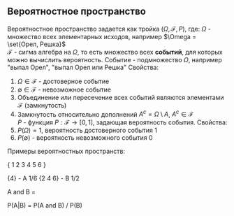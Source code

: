 ## Вероятностное пространство 

Вероятностное пространство задается как тройка $(\Omega, \mathcal{F}, P)$, где:
$\Omega$ - множество всех элементарных исходов, например $\Omega = \set{Орел, Решка}$  
$\mathcal{F}$ - сигма алгебра на $\Omega$, то есть множество всех **событий**, для которых можно вычислить вероятность. Событие - подмножество $\Omega$, например "выпал Орел", "выпал Орел или Решка"
Свойства:
1. $\Omega \in \mathcal{F}$ - достоверное событие
2. $\emptyset \in \mathcal{F}$ - невозможное событие 
3. Объединение или пересечение всех событий являются элементами $\mathcal{F}$ (замкнутость)
4. Замкнутость относительно дополнений $A^c = \Omega \setminus A$, $A^c \in \mathcal{F}$            
$P$ - функция $P : \mathcal{F} \to [0, 1]$, задающая вероятность события.
Свойства:
1. $P(\Omega)=1$, вероятность достоверного события 1
2. $P(\emptyset)$ - вероятность невозможного события 0

Примеры вероятностных пространств: 

{ 1 2 3 4 5 6 }

{4} - A 1/6
{2 4 6} - B 1/2

A and B =

P(A|B) = P(A and B) / P(B)
